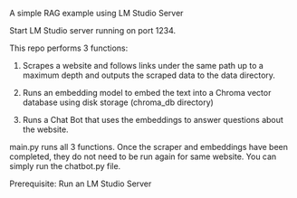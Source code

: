 A simple RAG example using LM Studio Server

Start LM Studio server running on port 1234.

This repo performs 3 functions:

1. Scrapes a website and follows links under the same path up to a maximum depth and outputs the scraped data to the data directory. 

2. Runs an embedding model to embed the text into a Chroma vector database using disk storage (chroma_db directory)

3. Runs a Chat Bot that uses the embeddings to answer questions about the website.

main.py runs all 3 functions. Once the scraper and embeddings have been completed, they do not need to be run again for same website. You can simply run the chatbot.py file.

Prerequisite: Run an LM Studio Server
